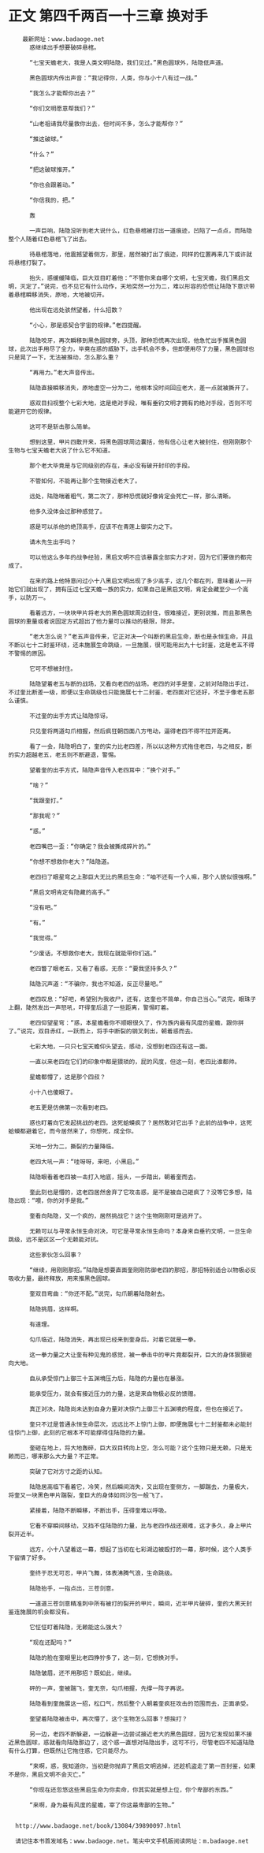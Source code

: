 # 正文 第四千两百一十三章 换对手
        最新网址：www.badaoge.net
          惑继续出手想要破碎悬棺。
      
          “七宝天蟾老大，我是人类文明陆隐，我们见过。”黑色圆球外，陆隐低声道。
      
          黑色圆球内传出声音：“我记得你，人类，你与小十八有过一战。”
      
          “我怎么才能帮你出去？”
      
          “你们文明愿意帮我们？”
      
          “山老祖请我尽量救你出去，但时间不多，怎么才能帮你？”
      
          “推这破球。”
      
          “什么？”
      
          “把这破球推开。”
      
          “你也会跟着动。”
      
          “你信我的，把。”
      
          轰
      
          一声巨响，陆隐没听到老大说什么，红色悬棺被打出一道痕迹，凹陷了一点点，而陆隐整个人随着红色悬棺飞了出去。
      
          待悬棺落地，他震撼望着侧方，那里，居然被打出了痕迹，同样的位置再来几下或许就将悬棺打裂了。
      
          抬头，惑缓缓降临，巨大双目盯着他：“不管你来自哪个文明，七宝天蟾，我们黑启文明，灭定了。”说完，也不见它有什么动作，天地突然一分为二，难以形容的恐慌让陆隐下意识带着悬棺瞬移消失，原地，大地被切开。
      
          他出现在远处骇然望着，什么招数？
      
          “小心，那是惑契合宇宙的规律。”老四提醒。
      
          陆隐咬牙，再次瞬移到黑色圆球旁，头顶，那种恐慌再次出现，他急忙出手推黑色圆球，此次出手用尽了全力，毕竟在惑的威胁下，出手机会不多，但即便用尽了力量，黑色圆球也只是晃了一下，无法被推动，怎么那么重？
      
          “再用力。”老大声音传出。
      
          陆隐直接瞬移消失，原地虚空一分为二，他根本没时间回应老大，差一点就被撕开了。
      
          惑双目扫视整个七彩大地，这是绝对手段，唯有垂钓文明才拥有的绝对手段，否则不可能避开它的规律。
      
          这可不是斩击那么简单。
      
          想到这里，甲片四散开来，将黑色圆球周边囊括，他有信心让老大被封住，但刚刚那个生物与七宝天蟾老大说了什么它不知道。
      
          那个老大毕竟是与它同级别的存在，未必没有破开封印的手段。
      
          不管如何，不能再让那个生物接近老大了。
      
          远处，陆隐喘着粗气，第二次了，那种恐慌就好像肯定会死亡一样，那么清晰。
      
          他多久没体会过那种感觉了。
      
          惑是可以杀他的绝顶高手，应该不在青莲上御实力之下。
      
          请木先生出手吗？
      
          可以他这么多年的战争经验，黑启文明不应该暴露全部实力才对，因为它们要做的都完成了。
      
          在来的路上他特意问过小十八黑启文明出现了多少高手，这几个都在列，意味着从一开始它们就出现了，拥有压过七宝天蟾一族的实力，如果自己是黑启文明，肯定会藏至少一个高手，以防万一。
      
          看着远方，一块块甲片将老大的黑色圆球周边封住，很难接近，更别说推，而且那黑色圆球的重量或者说固定方式超出了他力量可以推动的极限，除非。
      
          “老大怎么说？”老五声音传来，它正对决一个叫断的黑启生命，断也是永恒生命，并且不断以七十二封鉴环绕，还未施展生命跳级，一旦施展，很可能用出九十七封鉴，这是老五不得不警惕的原因。
      
          它可不想被封住。
      
          陆隐望着老五与断的战场，又看向老四的战场，老四的对手是奎，之前对陆隐出手过，不过奎比断差一级，即便以生命跳级也只能施展七十二封鉴，老四面对它还好，不至于像老五那么谨慎。
      
          不过奎的出手方式让陆隐惊讶。
      
          只见奎将两道勾爪相握，然后疯狂朝四面八方甩动，逼得老四不得不拉开距离。
      
          看了一会，陆隐明白了，奎的实力比老四差，所以以这种方式拖住老四，与之相反，断的实力超越老五，老五则不断避退，警惕。
      
          望着奎的出手方式，陆隐声音传入老四耳中：“换个对手。”
      
          “啥？”
      
          “我跟奎打。”
      
          “那我呢？”
      
          “惑。”
      
          老四嘴巴一歪：“你确定？我会被撕成碎片的。”
      
          “你想不想救你老大？”陆隐道。
      
          老四扫了眼星穹之上那巨大无比的黑启生命：“咱不还有一个人嘛，那个人貌似很强啊。”
      
          “黑启文明肯定有隐藏的高手。”
      
          “没有吧。”
      
          “有。”
      
          “我觉得。”
      
          “少废话，不想救你老大，我现在就能带你们逃。”
      
          老四瞥了眼老五，又看了看惑，无奈：“要我坚持多久？”
      
          陆隐沉声道：“不骗你，我也不知道，反正尽量吧。”
      
          老四叹息：“好吧，希望别为我收尸，还有，这奎也不简单，你自己当心。”说完，眼珠子上翻，陡然发出一声怒吼，吓得奎后退了一些距离，警惕盯着。
      
          老四仰望星穹：“惑，本星蟾看你不顺眼很久了，作为族内最有风度的星蟾，跟你拼了。”说完，双目赤红，一跃而上，将手中断裂的钢叉刺出，朝着惑而去。
      
          七彩大地，一只只七宝天蟾仰头望去，感动，没想到老四还有这一面。
      
          一直以来老四在它们的印象中都是猥琐的，屁的风度，但这一刻，老四比谁都帅。
      
          星蟾都懵了，这是那个四叔？
      
          小十八也傻眼了。
      
          老五更是仿佛第一次看到老四。
      
          惑也盯着向它发起挑战的老四，这死蛤蟆疯了？居然敢对它出手？此前的战争中，这死蛤蟆都避着它，而今居然来了，你想死，成全你。
      
          天地一分为二，撕裂的力量降临。
      
          老四大吼一声：“哇呀呀，来吧，小黑启。”
      
          陆隐眼看着老四被一击打入地底，摇头，一步踏出，朝着奎而去。
      
          奎此刻也是懵的，这老四居然舍弃了它攻击惑，是不是被自己砸疯了？没等它多想，陆隐出现：“喂，你的对手是我。”
      
          奎看向陆隐，又一个疯的，居然挑战它？这个生物刚刚可是逃开了。
      
          无赖可以与寻常永恒生命对决，可它是寻常永恒生命吗？本身来自垂钓文明，一旦生命跳级，远不是区区一个无赖能对抗。
      
          这些家伙怎么回事？
      
          “继续，用刚刚那招。”陆隐是想要直面奎刚刚防御老四的那招，那招特别适合以物极必反吸收力量，最终释放，用来推黑色圆球。
      
          奎双目弯曲：“你还不配。”说完，勾爪朝着陆隐射去。
      
          陆隐挑眉，这样啊。
      
          有道理。
      
          勾爪临近，陆隐消失，再出现已经来到奎身后，对着它就是一拳。
      
          这一拳力量之大让奎有种见鬼的感觉，被一拳击中的甲片竟都裂开，巨大的身体狠狠砸向大地。
      
          自从承受惊门上御三十五渊境压力后，陆隐的力量也在暴涨。
      
          能承受压力，就会有接近压力的力量，这是来自物极必反的馈赠。
      
          真正对决，陆隐尚未达到自身力量对决惊门上御三十五渊境的程度，但也在接近了。
      
          奎只不过是普通永恒生命层次，远远比不上惊门上御，即便施展七十二封鉴都未必能封住惊门上御，此刻的它根本不可能撑得住陆隐的力量。
      
          奎砸在地上，将大地轰碎，巨大双目转向上空，怎么可能？这个生物只是无赖，只是无赖而已，哪来那么大力量？不正常。
      
          突破了它对方寸之距的认知。
      
          陆隐居高临下看着它，冷笑，然后瞬间消失，又出现在奎侧方，一脚踹去，力量极大，将奎又一块黑色甲片踹裂，奎巨大的身体如同沙包一般飞了。
      
          紧接着，陆隐不断瞬移，不断出手，压得奎难以呼吸。
      
          它看不穿瞬间移动，又挡不住陆隐的力量，比与老四作战还艰难，这才多久，身上甲片裂开近半。
      
          远方，小十八望着这一幕，想起了当初在七彩湖边被殴打的一幕，那时候，这个人类手下留情了好多。
      
          奎终于忍无可忍，甲片飞舞，体表沸腾气浪，生命跳级。
      
          陆隐抬手，一指点出，三苍剑意。
      
          一道道三苍剑意精准刺中所有被打的裂开的甲片，瞬间，近半甲片破碎，奎的大黑天封鉴连施展的机会都没有。
      
          它怔怔盯着陆隐，无赖能这么强大？
      
          “现在还配吗？”
      
          陆隐的脸在奎眼里比老四狰狞多了，这一刻，它想换对手。
      
          陆隐皱眉，还不用那招？既如此，继续。
      
          砰的一声，奎被踹飞，奎无奈，勾爪相握，先撑一阵子再说。
      
          陆隐看到奎施展这一招，松口气，然后整个人朝着奎疯狂攻击的范围而去，正面承受。
      
          奎望着陆隐被击中，再次懵了，这个生物怎么回事？想挨打？
      
          另一边，老四不断躲避，一边躲避一边尝试接近老大的黑色圆球，因为它发现如果不接近黑色圆球，惑就看向陆隐那边了，这个惑一直想对陆隐出手，这可不行，尽管老四不知道陆隐有什么打算，但既然让它拖住惑，它只能尽力。
      
          “来啊，惑，我知道你，当初是你抛弃了黑启文明逃掉，还趁机盗走了第一百封鉴，如果不是你，黑启文明不会灭亡。”
      
          “你现在还忽悠这些黑启生命为你卖命，你其实就是想上位，你个卑鄙的东西。”
      
          “来啊，身为最有风度的星蟾，宰了你这最卑鄙的生物…”
      
      
      http://www.badaoge.net/book/13084/39890097.html
      
      请记住本书首发域名：www.badaoge.net。笔尖中文手机版阅读网址：m.badaoge.net